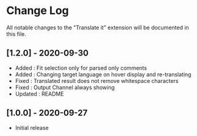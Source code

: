 # Change Log

All notable changes to the "Translate it" extension will be documented in this file.

## [1.2.0] - 2020-09-30
- Added : Fit selection only for parsed only comments
- Added : Changing target language on hover display and re-translating
- Fixed : Translated result does not remove whitespace characters
- Fixed : Output Channel always showing
- Updated : README

## [1.0.0] - 2020-09-27
- Initial release
